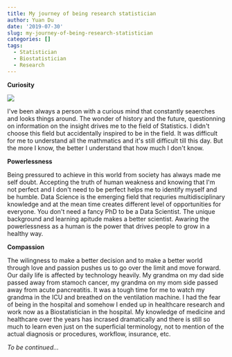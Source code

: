 ```yaml
---
title: My journey of being research statistician
author: Yuan Du
date: '2019-07-30'
slug: my-journey-of-being-research-statistician
categories: []
tags:
  - Statistician
  - Biostatistician
  - Research
---
```


**Curiosity**

![](https://media.giphy.com/media/Maz1hoeGskARW/giphy.gif)

I've been always a person with a curious mind that constantly seaerches and looks things around. The wonder of history and the future, questionning on information on the insight drives me to the field of Statistics. I didn't choose this field but accidentally inspired to be in the field. It was difficult for me to understand all the mathmatics and it's still difficult till this day. But the more I know, the better I understand that how much I don't know. 

**Powerlessness**

Being pressured to achieve in this world from society has always made me self doubt. Accepting the truth of human weakness and knowing that I'm not perfect and I don't need to be perfect helps me to identify myself and be humble. Data Science is the emerging field that requries multidisciplinary knowledge and at the mean time creates different level of opportunities for everyone. You don't need a fancy PhD to be a Data Scientist. The unique background and learning apitude makes a better scientist. Awaring the powerlessness as a human is the power that drives people to grow in a healthy way.

**Compassion**

The wilingness to make a better decision and to make a better world through love and passion pushes us to go over the limit and move forward. Our daily life is affected by technology heavily. My grandma on my dad side passed away from stamoch cancer, my grandma on my mom side passed away from acute pancreatitis. It was a tough time for me to watch my grandma in the ICU and breathed on the ventilation machine. I had the fear of being in the hospital and somehow I ended up in healthcare research and work now as a Biostatistician in the hospital. My knowledge of medicine and healthcare over the years has incrased dramatically and there is still so much to learn even just on the superficial terminology, not to mention of the actual diagnosis or procedures, workflow, insurance, etc.

_To be continued..._




